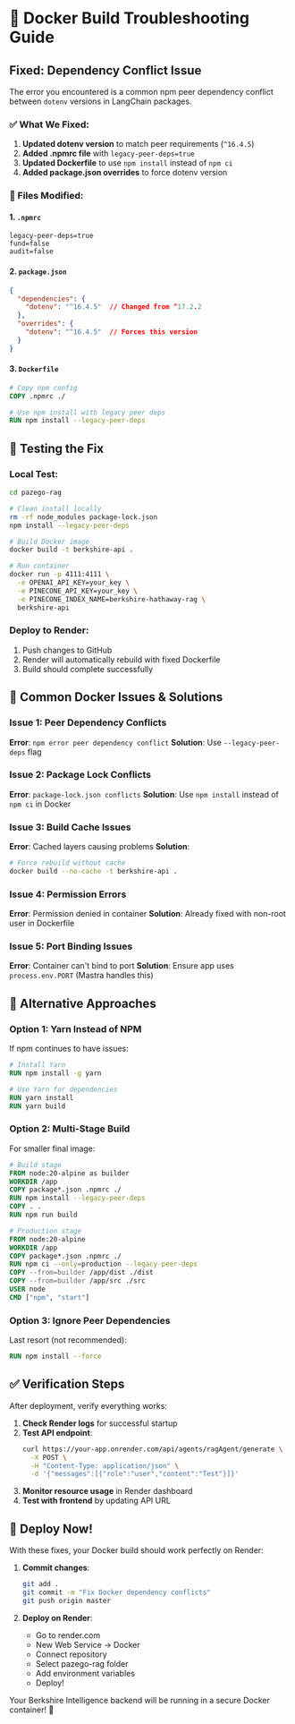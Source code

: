 # 🔧 Docker Build Troubleshooting Guide

## Fixed: Dependency Conflict Issue

The error you encountered is a common npm peer dependency conflict between `dotenv` versions in LangChain packages.

### ✅ What We Fixed:

1. **Updated dotenv version** to match peer requirements (`^16.4.5`)
2. **Added .npmrc file** with `legacy-peer-deps=true`
3. **Updated Dockerfile** to use `npm install` instead of `npm ci`
4. **Added package.json overrides** to force dotenv version

### 🔧 Files Modified:

#### 1. `.npmrc`
```
legacy-peer-deps=true
fund=false
audit=false
```

#### 2. `package.json`
```json
{
  "dependencies": {
    "dotenv": "^16.4.5"  // Changed from ^17.2.2
  },
  "overrides": {
    "dotenv": "^16.4.5"  // Forces this version
  }
}
```

#### 3. `Dockerfile`
```dockerfile
# Copy npm config
COPY .npmrc ./

# Use npm install with legacy peer deps
RUN npm install --legacy-peer-deps
```

## 🚀 Testing the Fix

### Local Test:
```bash
cd pazego-rag

# Clean install locally
rm -rf node_modules package-lock.json
npm install --legacy-peer-deps

# Build Docker image
docker build -t berkshire-api .

# Run container
docker run -p 4111:4111 \
  -e OPENAI_API_KEY=your_key \
  -e PINECONE_API_KEY=your_key \
  -e PINECONE_INDEX_NAME=berkshire-hathaway-rag \
  berkshire-api
```

### Deploy to Render:
1. Push changes to GitHub
2. Render will automatically rebuild with fixed Dockerfile
3. Build should complete successfully

## 🐛 Common Docker Issues & Solutions

### Issue 1: Peer Dependency Conflicts
**Error**: `npm error peer dependency conflict`
**Solution**: Use `--legacy-peer-deps` flag

### Issue 2: Package Lock Conflicts  
**Error**: `package-lock.json conflicts`
**Solution**: Use `npm install` instead of `npm ci` in Docker

### Issue 3: Build Cache Issues
**Error**: Cached layers causing problems
**Solution**: 
```bash
# Force rebuild without cache
docker build --no-cache -t berkshire-api .
```

### Issue 4: Permission Errors
**Error**: Permission denied in container
**Solution**: Already fixed with non-root user in Dockerfile

### Issue 5: Port Binding Issues
**Error**: Container can't bind to port
**Solution**: Ensure app uses `process.env.PORT` (Mastra handles this)

## 🎯 Alternative Approaches

### Option 1: Yarn Instead of NPM
If npm continues to have issues:

```dockerfile
# Install Yarn
RUN npm install -g yarn

# Use Yarn for dependencies
RUN yarn install
RUN yarn build
```

### Option 2: Multi-Stage Build
For smaller final image:

```dockerfile
# Build stage
FROM node:20-alpine as builder
WORKDIR /app
COPY package*.json .npmrc ./
RUN npm install --legacy-peer-deps
COPY . .
RUN npm run build

# Production stage  
FROM node:20-alpine
WORKDIR /app
COPY package*.json .npmrc ./
RUN npm ci --only=production --legacy-peer-deps
COPY --from=builder /app/dist ./dist
COPY --from=builder /app/src ./src
USER node
CMD ["npm", "start"]
```

### Option 3: Ignore Peer Dependencies
Last resort (not recommended):

```dockerfile
RUN npm install --force
```

## ✅ Verification Steps

After deployment, verify everything works:

1. **Check Render logs** for successful startup
2. **Test API endpoint**:
   ```bash
   curl https://your-app.onrender.com/api/agents/ragAgent/generate \
     -X POST \
     -H "Content-Type: application/json" \
     -d '{"messages":[{"role":"user","content":"Test"}]}'
   ```
3. **Monitor resource usage** in Render dashboard
4. **Test with frontend** by updating API URL

## 🚀 Deploy Now!

With these fixes, your Docker build should work perfectly on Render:

1. **Commit changes**:
   ```bash
   git add .
   git commit -m "Fix Docker dependency conflicts"
   git push origin master
   ```

2. **Deploy on Render**:
   - Go to render.com
   - New Web Service → Docker
   - Connect repository
   - Select pazego-rag folder
   - Add environment variables
   - Deploy!

Your Berkshire Intelligence backend will be running in a secure Docker container! 🎉